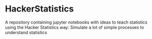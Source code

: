 # HackerStatistics

A repository containing jupyter notebooks with ideas to teach statistics using the Hacker Statistics way: Simulate a lot of simple processes to understand statistics
